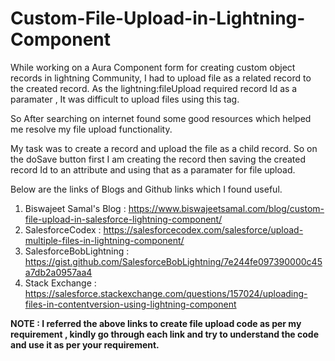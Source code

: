 # Custom-File-Upload-in-Lightning-Component

While working on a Aura Component form  for creating custom object records in lightning Community, I had to upload file as a related record to the created record.
As the lightning:fileUpload required record Id as a paramater , It was difficult to upload files using this tag.

So After searching on internet found some good resources which helped me resolve my file upload functionality.

My task was to create a record and upload the file as a child record.
So on the doSave button first I am creating the record then saving the created record Id to an attribute and using that as a paramater for file upload.

Below are the links of Blogs and Github links which I found useful.

1) Biswajeet Samal's Blog : https://www.biswajeetsamal.com/blog/custom-file-upload-in-salesforce-lightning-component/
2) SalesforceCodex : https://salesforcecodex.com/salesforce/upload-multiple-files-in-lightning-component/
3) SalesforceBobLightning : https://gist.github.com/SalesforceBobLightning/7e244fe097390000c45a7db2a0957aa4
4) Stack Exchange : https://salesforce.stackexchange.com/questions/157024/uploading-files-in-contentversion-using-lightning-component

<b>NOTE<b> : I referred the above links to create file upload code as per my requirement , kindly go through each link and try to understand the code and use it as per your requirement. 

